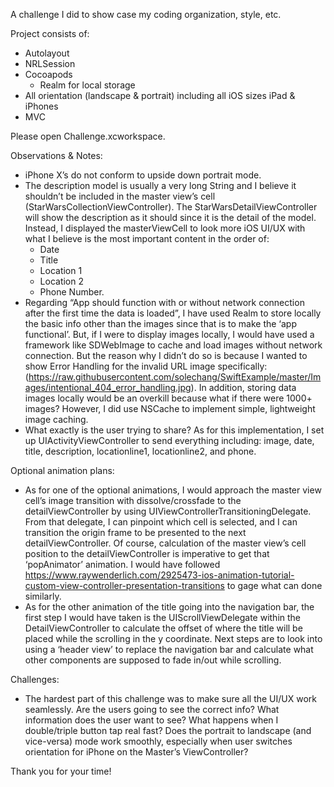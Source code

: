 A challenge I did to show case my coding organization, style, etc.

Project consists of:
- Autolayout
- NRLSession
- Cocoapods
    - Realm for local storage
- All orientation (landscape & portrait) including all iOS sizes iPad & iPhones
- MVC

Please open Challenge.xcworkspace.

Observations & Notes:
- iPhone X’s do not conform to upside down portrait mode.
- The description model is usually a very long String and I believe it shouldn’t be included in the master view’s cell (StarWarsCollectionViewController). The StarWarsDetailViewController will show the description as it should since it is the detail of the model. Instead, I displayed the masterViewCell to look more iOS UI/UX with what I believe is the most important content in the order of:
    - Date
    - Title
    - Location 1
    - Location 2
    - Phone Number.
- Regarding “App should function with or without network connection after the first time the data is loaded”,  I have used Realm to store locally the basic info other than the images since that is to make the ‘app functional’. But, if I were to display images locally, I would have used a framework like SDWebImage to cache and load images without network connection. But the reason why I didn’t do so is because I wanted to show Error Handling for the invalid URL image specifically: (https://raw.githubusercontent.com/solechang/SwiftExample/master/Images/intentional_404_error_handling.jpg). In addition, storing data images locally would be an overkill because what if there were 1000+ images? However, I did use NSCache to implement simple, lightweight image caching.
- What exactly is the user trying to share? As for this implementation, I set up UIActivityViewController to send everything including: image, date, title, description, locationline1, locationline2, and phone.

Optional animation plans:
- As for one of the optional animations, I would approach the master view cell’s image transition with dissolve/crossfade to the detailViewController by using UIViewControllerTransitioningDelegate. From that delegate, I can pinpoint which cell is selected, and I can transition the origin frame to be presented to the next detailViewController. Of course, calculation of the master view’s cell position to the detailViewController is imperative to get that ‘popAnimator’ animation. I would have followed https://www.raywenderlich.com/2925473-ios-animation-tutorial-custom-view-controller-presentation-transitions to gage what can done similarly.
- As for the other animation of the title going into the navigation bar, the first step I would have taken is the UIScrollViewDelegate within the DetailViewController to calculate the offset of where the title will be placed while the scrolling in the y coordinate. Next steps are to look into using a ‘header view’ to replace the navigation bar and calculate what other components are supposed to fade in/out while scrolling.

Challenges:
- The hardest part of this challenge was to make sure all the UI/UX work seamlessly. Are the users going to see the correct info? What information does the user want to see? What happens when I double/triple button tap real fast? Does the portrait to landscape (and vice-versa) mode work smoothly, especially when user switches orientation for iPhone on the Master’s ViewController?


Thank you for your time!

